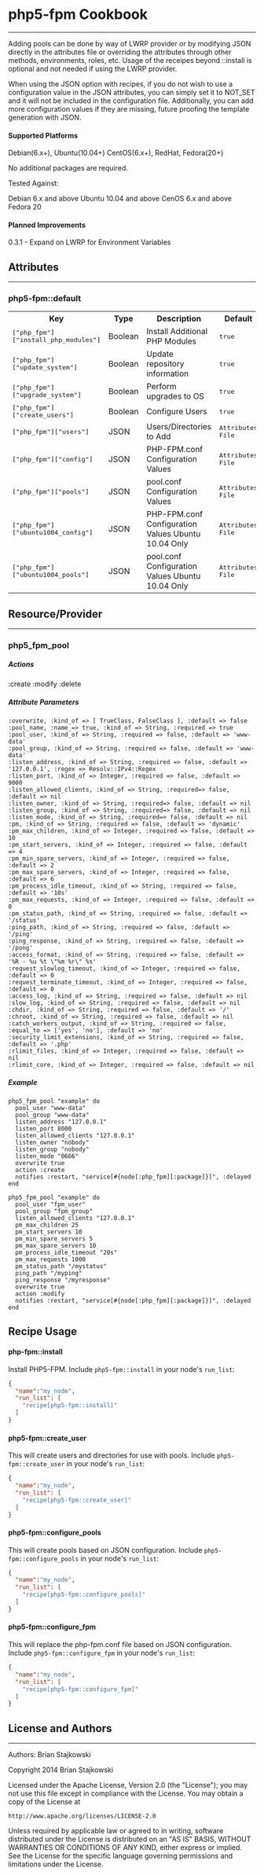 # php5-fpm Cookbook
___
Adding pools can be done by way of LWRP provider or by modifying JSON directly in the attributes file or overriding the attributes through other methods, environments, roles, etc.  Usage of the receipes beyond ::install is optional and not needed if using the LWRP provider.

When using the JSON option with recipes, if you do not wish to use a configuration value in the JSON attributes, you can simply set it to NOT_SET and it will not be included in the configuration file.  Additionally, you can add more configuration values if they are missing, future proofing the template generation with JSON.

#### Supported Platforms

Debian(6.x+), Ubuntu(10.04+)
CentOS(6.x+), RedHat, Fedora(20+)

No additional packages are required.

Tested Against:

Debian 6.x and above
Ubuntu 10.04 and above
CenOS 6.x and above
Fedora 20

#### Planned Improvements

0.3.1 - Expand on LWRP for Environment Variables



## Attributes
___
### php5-fpm::default
<table>
  <tr>
    <th>Key</th>
    <th>Type</th>
    <th>Description</th>
    <th>Default</th>
  </tr>
  <tr>
    <td><tt>["php_fpm"]["install_php_modules"]</tt></td>
    <td>Boolean</td>
    <td>Install Additional PHP Modules</td>
    <td><tt>true</tt></td>
  </tr>
  <tr>
    <td><tt>["php_fpm"]["update_system"]</tt></td>
    <td>Boolean</td>
    <td>Update repository information</td>
    <td><tt>true</tt></td>
  </tr>
  <tr>
    <td><tt>["php_fpm"]["upgrade_system"]</tt></td>
    <td>Boolean</td>
    <td>Perform upgrades to OS</td>
    <td><tt>true</tt></td>
  </tr>
  <tr>
    <td><tt>["php_fpm"]["create_users"]</tt></td>
    <td>Boolean</td>
    <td>Configure Users</td>
    <td><tt>true</tt></td>
  </tr>
  <tr>
    <td><tt>["php_fpm"]["users"]</tt></td>
    <td>JSON</td>
    <td>Users/Directories to Add</td>
    <td><tt>Attributes File</tt></td>
  </tr>
  <tr>
    <td><tt>["php_fpm"]["config"]</tt></td>
    <td>JSON</td>
    <td>PHP-FPM.conf Configuration Values</td>
    <td><tt>Attributes File</tt></td>
  </tr>
  <tr>
    <td><tt>["php_fpm"]["pools"]</tt></td>
    <td>JSON</td>
    <td>pool.conf Configuration Values</td>
    <td><tt>Attributes File</tt></td>
  </tr>
  <tr>
    <td><tt>["php_fpm"]["ubuntu1004_config"]</tt></td>
    <td>JSON</td>
    <td>PHP-FPM.conf Configuration Values Ubuntu 10.04 Only</td>
    <td><tt>Attributes File</tt></td>
  </tr>
  <tr>
    <td><tt>["php_fpm"]["ubuntu1004_pools"]</tt></td>
    <td>JSON</td>
    <td>pool.conf Configuration Values Ubuntu 10.04 Only</td>
    <td><tt>Attributes File</tt></td>
  </tr>
</table>




## Resource/Provider
___
### php5_fpm_pool

##### Actions

:create
:modify
:delete

##### Attribute Parameters

```
:overwrite, :kind_of => [ TrueClass, FalseClass ], :default => false
:pool_name, :name_=> true, :kind_of => String, :required => true
:pool_user, :kind_of => String, :required => false, :default => 'www-data'
:pool_group, :kind_of => String, :required => false, :default => 'www-data'
:listen_address, :kind_of => String, :required => false, :default => '127.0.0.1', :regex => Resolv::IPv4::Regex
:listen_port, :kind_of => Integer, :required => false, :default => 9000
:listen_allowed_clients, :kind_of => String, :required=> false, :default => nil
:listen_owner, :kind_of => String, :required=> false, :default => nil
:listen_group, :kind_of => String, :required=> false, :default => nil
:listen_mode, :kind_of => String, :required=> false, :default => nil
:pm, :kind_of => String, :required => false, :default => 'dynamic'
:pm_max_children, :kind_of => Integer, :required => false, :default => 10
:pm_start_servers, :kind_of => Integer, :required => false, :default => 4
:pm_min_spare_servers, :kind_of => Integer, :required => false, :default => 2
:pm_max_spare_servers, :kind_of => Integer, :required => false, :default => 6
:pm_process_idle_timeout, :kind_of => String, :required => false, :default => '10s'
:pm_max_requests, :kind_of => Integer, :required => false, :default => 0
:pm_status_path, :kind_of => String, :required => false, :default => '/status'
:ping_path, :kind_of => String, :required => false, :default => '/ping'
:ping_response, :kind_of => String, :required => false, :default => '/pong'
:access_format, :kind_of => String, :required => false, :default => '%R - %u %t \"%m %r\" %s'
:request_slowlog_timeout, :kind_of => Integer, :required => false, :default => 0
:request_terminate_timeout, :kind_of => Integer, :required => false, :default => 0
:access_log, :kind_of => String, :required => false, :default => nil
:slow_log, :kind_of => String, :required => false, :default => nil
:chdir, :kind_of => String, :required => false, :default => '/'
:chroot, :kind_of => String, :required => false, :default => nil
:catch_workers_output, :kind_of => String, :required => false, :equal_to => ['yes', 'no'], :default => 'no'
:security_limit_extensions, :kind_of => String, :required => false, :default => '.php'
:rlimit_files, :kind_of => Integer, :required => false, :default => nil
:rlimit_core, :kind_of => Integer, :required => false, :default => nil
```

##### Example

```
php5_fpm_pool "example" do
  pool_user "www-data"
  pool_group "www-data"
  listen_address "127.0.0.1"
  listen_port 8000
  listen_allowed_clients "127.0.0.1"
  listen_owner "nobody"
  listen_group "nobody"
  listen_mode "0666"
  overwrite true
  action :create
  notifies :restart, "service[#{node[:php_fpm][:package]}]", :delayed
end
```

```
php5_fpm_pool "example" do
  pool_user "fpm_user"
  pool_group "fpm_group"
  listen_allowed_clients "127.0.0.1"
  pm_max_children 25
  pm_start_servers 10
  pm_min_spare_servers 5
  pm_max_spare_servers 10
  pm_process_idle_timeout "20s"
  pm_max_requests 1000
  pm_status_path "/mystatus"
  ping_path "/myping"
  ping_response "/myresponse"
  overwrite true
  action :modify
  notifies :restart, "service[#{node[:php_fpm][:package]}]", :delayed
end
```



## Recipe Usage

#### php-fpm::install

Install PHP5-FPM. Include `php5-fpm::install` in your node's `run_list`:

```json
{
  "name":"my_node",
  "run_list": [
    "recipe[php5-fpm::install]"
  ]
}
```

#### php5-fpm::create_user

This will create users and directories for use with pools. Include `php5-fpm::create_user` in your node's `run_list`:

```json
{
  "name":"my_node",
  "run_list": [
    "recipe[php5-fpm::create_user]"
  ]
}
```

#### php5-fpm::configure_pools

This will create pools based on JSON configuration. Include `php5-fpm::configure_pools` in your node's `run_list`:

```json
{
  "name":"my_node",
  "run_list": [
    "recipe[php5-fpm::configure_pools]"
  ]
}
```

#### php5-fpm::configure_fpm

This will replace the php-fpm.conf file based on JSON configuration. Include `php5-fpm::configure_fpm` in your node's `run_list`:

```json
{
  "name":"my_node",
  "run_list": [
    "recipe[php5-fpm::configure_fpm]"
  ]
}
```



## License and Authors
___
Authors: Brian Stajkowski

Copyright 2014 Brian Stajkowski

Licensed under the Apache License, Version 2.0 (the "License");
you may not use this file except in compliance with the License.
You may obtain a copy of the License at

    http://www.apache.org/licenses/LICENSE-2.0

Unless required by applicable law or agreed to in writing, software
distributed under the License is distributed on an "AS IS" BASIS,
WITHOUT WARRANTIES OR CONDITIONS OF ANY KIND, either express or implied.
See the License for the specific language governing permissions and
limitations under the License.
